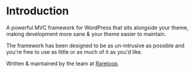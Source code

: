 # Introduction

A powerful MVC framework for WordPress that sits alongside your theme, making development more sane & your theme easier to maintain.

The framework has been designed to be as un-intrusive as possible and you're free to use as little or as much of it as you'd like.

Written & maintained by the team at [Rareloop](https://www.rareloop.com/).

